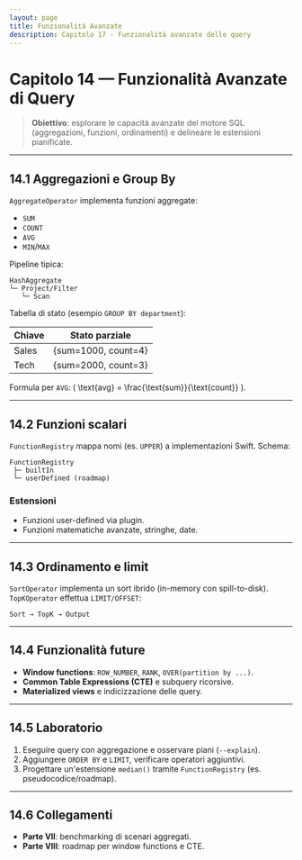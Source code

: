 ```yaml
---
layout: page
title: Funzionalità Avanzate
description: Capitolo 17 - Funzionalità avanzate delle query
---
```


# Capitolo 14 — Funzionalità Avanzate di Query

> **Obiettivo**: esplorare le capacità avanzate del motore SQL (aggregazioni, funzioni, ordinamenti) e delineare le estensioni pianificate.

---

## 14.1 Aggregazioni e Group By

`AggregateOperator` implementa funzioni aggregate:
- `SUM`
- `COUNT`
- `AVG`
- `MIN`/`MAX`

Pipeline tipica:
```
HashAggregate
└─ Project/Filter
   └─ Scan
```

Tabella di stato (esempio `GROUP BY department`):

| Chiave | Stato parziale |
|--------|----------------|
| Sales | {sum=1000, count=4} |
| Tech | {sum=2000, count=3} |

Formula per `AVG`: \( \text{avg} = \frac{\text{sum}}{\text{count}} \).

---

## 14.2 Funzioni scalari

`FunctionRegistry` mappa nomi (es. `UPPER`) a implementazioni Swift. Schema:
```
FunctionRegistry
 ├─ builtIn
 └─ userDefined (roadmap)
```

### Estensioni
- Funzioni user-defined via plugin.
- Funzioni matematiche avanzate, stringhe, date.

---

## 14.3 Ordinamento e limit

`SortOperator` implementa un sort ibrido (in-memory con spill-to-disk). `TopKOperator` effettua `LIMIT/OFFSET`:
```
Sort → TopK → Output
```

---

## 14.4 Funzionalità future

- **Window functions**: `ROW_NUMBER`, `RANK`, `OVER(partition by ...)`.
- **Common Table Expressions (CTE)** e subquery ricorsive.
- **Materialized views** e indicizzazione delle query.

---

## 14.5 Laboratorio

1. Eseguire query con aggregazione e osservare piani (`--explain`).
2. Aggiungere `ORDER BY` e `LIMIT`, verificare operatori aggiuntivi.
3. Progettare un'estensione `median()` tramite `FunctionRegistry` (es. pseudocodice/roadmap).

---

## 14.6 Collegamenti
- **Parte VII**: benchmarking di scenari aggregati.
- **Parte VIII**: roadmap per window functions e CTE.


